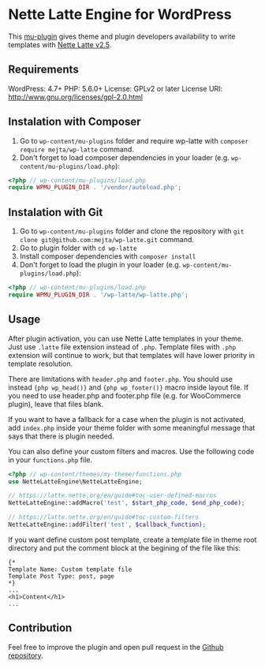 # Nette Latte Engine for WordPress

This [mu-plugin](https://codex.wordpress.org/Must_Use_Plugins) gives theme and plugin developers availability to write templates with [Nette Latte v2.5](https://latte.nette.org/en/).

## Requirements

WordPress: 4.7+
PHP: 5.6.0+
License: GPLv2 or later
License URI: http://www.gnu.org/licenses/gpl-2.0.html

## Instalation with Composer

1. Go to `wp-content/mu-plugins` folder and require wp-latte with `composer require mejta/wp-latte` command.
1. Don't forget to load composer dependencies in your loader (e.g. `wp-content/mu-plugins/load.php`):

```php
<?php // wp-content/mu-plugins/load.php
require WPMU_PLUGIN_DIR . '/vendor/autoload.php';
```

## Instalation with Git

1. Go to `wp-content/mu-plugins` folder and clone the repository with `git clone git@github.com:mejta/wp-latte.git` command.
1. Go to plugin folder with `cd wp-latte`
1. Install composer dependencies with `composer install`
1. Don't forget to load the plugin in your loader (e.g. `wp-content/mu-plugins/load.php`):

```php
<?php // wp-content/mu-plugins/load.php
require WPMU_PLUGIN_DIR . '/wp-latte/wp-latte.php';
```

## Usage

After plugin activation, you can use Nette Latte templates in your theme. Just use `.latte` file extension instead of `.php`. Template files with `.php`  extension will continue to work, but that templates will have lower priority in template resolution.

There are limitations with `header.php` and `footer.php`. You should use instead `{php wp_head()}` and `{php wp_footer()}` macro inside layout file. If you need to use header.php and footer.php file (e.g. for WooCommerce plugin), leave that files blank.

If you want to have a fallback for a case when the plugin is not activated, add `index.php` inside your theme folder with some meaningful message that says that there is plugin needed.

You can also define your custom filters and macros. Use the following code in your `functions.php` file.

```php
<?php // wp-content/themes/my-theme/functions.php
use NetteLatteEngine\NetteLatteEngine;

// https://latte.nette.org/en/guide#toc-user-defined-macros
NetteLatteEngine::addMacro('test', $start_php_code, $end_php_code);

// https://latte.nette.org/en/guide#toc-custom-filters
NetteLatteEngine::addFilter('test', $callback_function);
```

If you want define custom post template, create a template file in theme root directory and put the comment block at the begining of the file like this:

```latte
{*
Template Name: Custom template file
Template Post Type: post, page
*}
...
<h1>Content</h1>
...
```

## Contribution

Feel free to improve the plugin and open pull request in the [Github repository](https://github.com/mejta/wp-latte).
